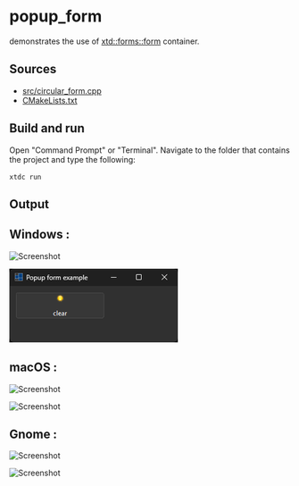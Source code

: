 # popup_form

demonstrates the use of [xtd::forms::form](https://gammasoft71.github.io/xtd/reference_guides/latest/classxtd_1_1forms_1_1form.html) container.

## Sources

* [src/circular_form.cpp](src/popup_form.cpp)
* [CMakeLists.txt](CMakeLists.txt)

## Build and run

Open "Command Prompt" or "Terminal". Navigate to the folder that contains the project and type the following:

```shell
xtdc run
```

## Output

## Windows :

![Screenshot](../../../../docs/pictures/examples/popup_form_w.png)

![Screenshot](../../../../docs/pictures/examples/popup_form_wd.png)

## macOS :

![Screenshot](../../../../docs/pictures/examples/popup_form_m.png)

![Screenshot](../../../../docs/pictures/examples/popup_form_md.png)

## Gnome :

![Screenshot](../../../../docs/pictures/examples/popup_form_g.png)

![Screenshot](../../../../docs/pictures/examples/popup_form_gd.png)
